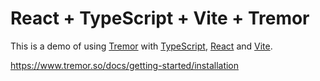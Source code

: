 # React + TypeScript + Vite + Tremor

This is a demo of using [Tremor](https://www.tremor.so/) with [TypeScript](https://www.typescriptlang.org/), [React](https://reactjs.org/) and [Vite](https://vitejs.dev/).

https://www.tremor.so/docs/getting-started/installation